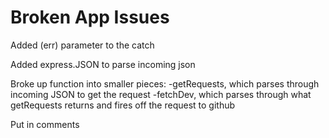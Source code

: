 # Broken App Issues

Added (err) parameter to the catch

Added express.JSON to parse incoming json

Broke up function into smaller pieces:
-getRequests, which parses through incoming JSON to get the request
-fetchDev, which parses through what getRequests returns and fires off the request to github

Put in comments